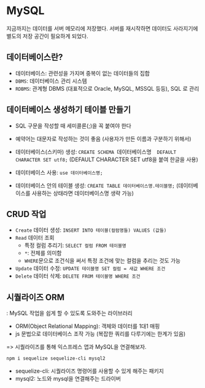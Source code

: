 # MySQL

지금까지는 데이터를 서버 메모리에 저장했다. 서버를 재시작하면 데이터도 사라지기에 별도의 저장 공간이 필요하게 되었다.
## 데이터베이스란?
- 데이터베이스: 관련성을 가지며 중복이 없는 데이터들의 집합
- `DBMS`: 데이터베이스 관리 시스템
- `RDBMS`: 관계형 DBMS (대표적으로 Oracle, MySQL, MSSQL 등등), SQL 로 관리

## 데이터베이스 생성하기 테이블 만들기
- SQL 구문을 작성할 때 세미콜론(;)을 꼭 붙여야 한다
- 예약어는 대문자로 작성하는 것이 좋음 (사용자가 만든 이름과 구분하기 위해서)


- 데이터베이스(스키마) 생성: `CREATE SCHEMA `데이터베이스명`  DEFAULT CHARACTER SET utf8;` (DEFAULT CHARACTER SET utf8을 붙여 한글을 사용)
- 데이터베이스 사용: `use 데이터베이스명;`
- 데이터베이스 안의 테이블 생성: `CREATE TABLE 데이터베이스명.테이블명;` (데이터베이스를 사용하는 상태라면 데이터베이스명 생략 가능)

## CRUD 작업
- `Create` 데이터 생성: `INSERT INTO 테이블(컬럼명들) VALUES (값들)`
- `Read` 데이터 조회
    - 특정 컬럼 추리기: `SELECT 컬럼 FROM 테이블명`
    - `*`: 전체를 의미함
    - `WHERE`문으로 조건식을 써서 특정 조건에 맞는 컬럼을 추리는 것도 가능
- `Update` 데이터 수정: `UPDATE 테이블명 SET 컬럼 = 새값 WHERE 조건`
- `Delete` 데이터 삭제: `DELETE FROM 테이블명 WHERE 조건`


## 시퀄라이즈 ORM
: MySQL 작업을 쉽게 할 수 있도록 도와주는 라이브러리
- ORM(Object Relational Mapping): 객체와 데이터를 1대1 매핑
- js 문법으로 데이터베이스 조작 가능 (복잡한 쿼리를 다루기에는 한계가 있음) 

=> 시퀄라이즈를 통해 익스프레스 앱과 MySQL을 연결해보자.

```BASH
npm i sequelize sequelize-cli mysql2
```
- sequelize-cli: 시퀄라이즈 명령어를 사용할 수 있게 해주는 패키지
- mysql2: 노드와 mysql을 연결해주는 드라이버
